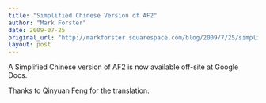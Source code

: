 ```yaml
---
title: "Simplified Chinese Version of AF2"
author: "Mark Forster"
date: 2009-07-25
original_url: "http://markforster.squarespace.com/blog/2009/7/25/simplified-chinese-version-of-af2.html"
layout: post
---
```


A Simplified Chinese version of AF2 is now available off-site at Google Docs.

Thanks to Qinyuan Feng for the translation.
